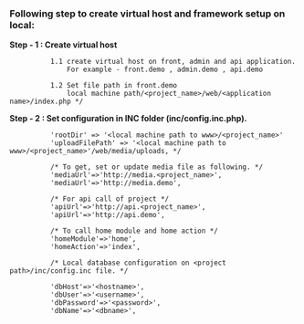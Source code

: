 <h3>Following step to create virtual host and framework setup on local:</h3>

<b> Step - 1 : Create virtual host</b>

              1.1 create virtual host on front, admin and api application.
                  For example - front.demo , admin.demo , api.demo

              1.2 Set file path in front.demo
                  local machine path/<project_name>/web/<application name>/index.php */                               
    
<b>Step - 2 : Set configuration in INC folder (inc/config.inc.php).</b>

              'rootDir' => '<local machine path to www>/<project_name>'
              'uploadFilePath' => '<local machine path to www>/<project_name>'/web/media/uploads, */

              /* To get, set or update media file as following. */ 
              'mediaUrl'=>'http://media.<project_name>',
              'mediaUrl'=>'http://media.demo',

              /* For api call of project */
              'apiUrl'=>'http://api.<project_name>',
              'apiUrl'=>'http://api.demo',

              /* To call home module and home action */
              'homeModule'=>'home',
              'homeAction'=>'index',

              /* Local database configuration on <project path>/inc/config.inc file. */

              'dbHost'=>'<hostname>',
              'dbUser'=>'<username>',
              'dbPassword'=>'<password>',
              'dbName'=>'<dbname>',
